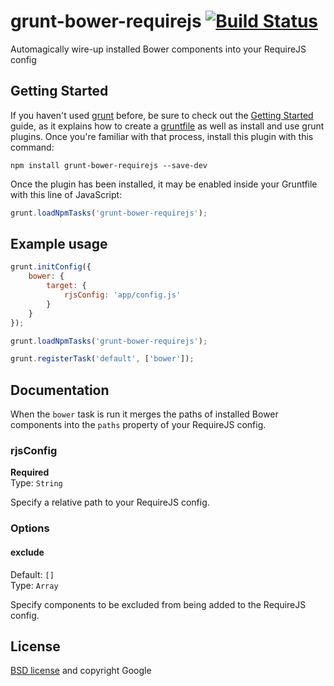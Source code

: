 # grunt-bower-requirejs [![Build Status](https://secure.travis-ci.org/yeoman/grunt-bower-requirejs.png?branch=master)](http://travis-ci.org/yeoman/grunt-bower-requirejs)

Automagically wire-up installed Bower components into your RequireJS config


## Getting Started

If you haven't used [grunt][] before, be sure to check out the [Getting Started][] guide, as it explains how to create a [gruntfile][Getting Started] as well as install and use grunt plugins. Once you're familiar with that process, install this plugin with this command:

```shell
npm install grunt-bower-requirejs --save-dev
```

Once the plugin has been installed, it may be enabled inside your Gruntfile with this line of JavaScript:

```js
grunt.loadNpmTasks('grunt-bower-requirejs');
```

[grunt]: http://gruntjs.com
[Getting Started]: https://github.com/gruntjs/grunt/blob/devel/docs/getting_started.md


## Example usage

```js
grunt.initConfig({
	bower: {
		target: {
			rjsConfig: 'app/config.js'
		}
	}
});

grunt.loadNpmTasks('grunt-bower-requirejs');

grunt.registerTask('default', ['bower']);
```


## Documentation

When the `bower` task is run it merges the paths of installed Bower components into the `paths` property of your RequireJS config.


### rjsConfig

**Required**  
Type: `String`

Specify a relative path to your RequireJS config.


### Options

#### exclude

Default: `[]`  
Type: `Array`

Specify components to be excluded from being added to the RequireJS config.


## License

[BSD license](http://opensource.org/licenses/bsd-license.php) and copyright Google
